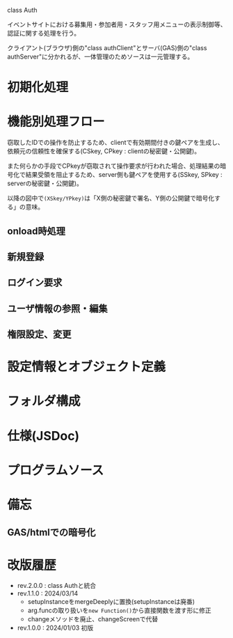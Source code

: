 <style>
/*::標準CSS::$lib/CSS/1.3.0/core.css::*/
</style>
<p class="title"><a name="Auth_top">class Auth</a></p>

イベントサイトにおける募集用・参加者用・スタッフ用メニューの表示制御等、認証に関する処理を行う。

クライアント(ブラウザ)側の"class authClient"とサーバ(GAS)側の"class authServer"に分かれるが、一体管理のためソースは一元管理する。

# 初期化処理

<!--::初期化処理::$doc/initial.md::-->

# 機能別処理フロー

窃取したIDでの操作を防止するため、clientで有効期間付きの鍵ペアを生成し、依頼元の信頼性を確保する(CSkey, CPkey : clientの秘密鍵・公開鍵)。

また何らかの手段でCPkeyが窃取されて操作要求が行われた場合、処理結果の暗号化で結果受領を阻止するため、server側も鍵ペアを使用する(SSkey, SPkey : serverの秘密鍵・公開鍵)。

以降の図中で`(XSkey/YPkey)`は「X側の秘密鍵で署名、Y側の公開鍵で暗号化する」の意味。

## onload時処理

<!--::onload時処理::$doc/onload.md::-->

## 新規登録

<!--::新規登録::$doc/entry.md::-->

## ログイン要求

<!--::ログイン要求::$doc/login.md::-->

## ユーザ情報の参照・編集

<!--::検索・編集・更新::$doc/crud.md::-->

## 権限設定、変更

<!--::権限設定(変更)::$doc/permit.md::-->

# 設定情報とオブジェクト定義

<!--::$doc/typedef.md::-->

# フォルダ構成

<!--::フォルダ構成::$doc/folder.md::-->

# 仕様(JSDoc)

<!--::$tmp/client.md::-->

<!--::$tmp/server.md::-->

# プログラムソース

<!--::$tmp/client.js::-->

<!--::$tmp/server.js::-->

# 備忘

## GAS/htmlでの暗号化

<!--::$doc/crypto.md::-->

# 改版履歴

- rev.2.0.0 : class Authと統合
- rev.1.1.0 : 2024/03/14
  - setupInstanceをmergeDeeplyに置換(setupInstanceは廃番)
  - arg.funcの取り扱いを`new Function()`から直接関数を渡す形に修正
  - changeメソッドを廃止、changeScreenで代替
- rev.1.0.0 : 2024/01/03 初版